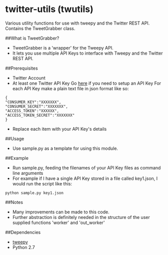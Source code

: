 # twitter-utils (twutils)
Various utility functions for use with tweepy and the Twitter REST API. 
Contains the TweetGrabber class.

##What is TweetGrabber?
- TweetGrabber is a 'wrapper' for the Tweepy API.
- It lets you use multiple API Keys to interface with Tweepy and the Twitter REST API.


##Prerequisites 
- Twitter Account
- At least one Twitter API Key
Go [here](https://apps.twitter.com/) if you need to setup an API Key
For each API Key make a plain text file in json format like so:

```
{
"CONSUMER_KEY":"XXXXXXX",
"CONSUMER_SECRET":"XXXXXXX",
"ACCESS_TOKEN":"XXXXXX",
"ACCESS_TOKEN_SECRET":"XXXXXXX"
}
```
- Replace each item with your API Key's details

##Usage
- Use sample.py as a template for using this module. 

##Example
- Run sample.py, feeding the filenames of your API Key files as command line arguments
- For example if I have a single API Key stored in a file called key1.json, I would run the script like this:
```
python sample.py key1.json
```

##Notes
- Many improvements can be made to this code. 
- Further abstraction is definitely needed in the structure of the user supplied functions 'worker' and 'out_worker'

##Dependencies
- [tweepy](http://www.tweepy.org/)
- Python 2.7
